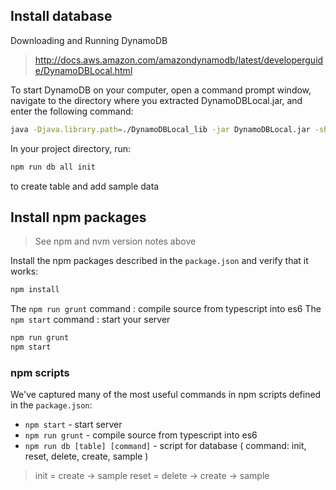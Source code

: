 ## Install database
Downloading and Running DynamoDB

> http://docs.aws.amazon.com/amazondynamodb/latest/developerguide/DynamoDBLocal.html

To start DynamoDB on your computer, open a command prompt window, navigate to the directory where you extracted DynamoDBLocal.jar, and enter the following command:

```bash
java -Djava.library.path=./DynamoDBLocal_lib -jar DynamoDBLocal.jar -sharedDb
```
In your project directory, run:

```bash
npm run db all init
```

to create table and add sample data

## Install npm packages

> See npm and nvm version notes above

Install the npm packages described in the `package.json` and verify that it works:

```bash
npm install
```

The `npm run grunt` command : compile source from typescript into es6
The `npm start` command : start your server

```bash
npm run grunt
npm start
```

### npm scripts

We've captured many of the most useful commands in npm scripts defined in the `package.json`:

* `npm start` - start server
* `npm run grunt` - compile source from typescript into es6
* `npm run db [table] [command]` - script for database ( command: init, reset, delete, create, sample )

>init = create -> sample
>reset = delete -> create -> sample

